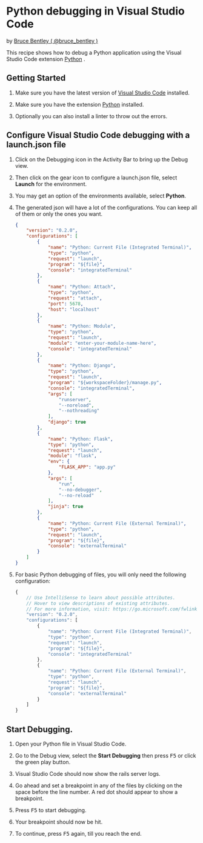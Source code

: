 # Python debugging in Visual Studio Code

by [Bruce Bentley ( @bruce_bentley )](https://github.com/brucebentley/)

This recipe shows how to debug a Python application using the Visual Studio Code extension [Python](https://marketplace.visualstudio.com/items?itemName=ms-python.python) .

## Getting Started

1. Make sure you have the latest version of [Visual Studio Code](https://code.visualstudio.com/) installed.

2. Make sure you have the extension [Python](https://marketplace.visualstudio.com/items?itemName=ms-python.python) installed.

3. Optionally you can also install a linter to throw out the errors.


## Configure Visual Studio Code debugging with a launch.json file

1. Click on the Debugging icon in the Activity Bar to bring up the Debug view.

2. Then click on the gear icon to configure a launch.json file, select **Launch** for the environment.

3. You may get an option of the environments available, select **Python**.

4. The generated json will have a lot of the configurations. You can keep all of them or only the ones you want.

    ```json
    {
        "version": "0.2.0",
        "configurations": [
            {
                "name": "Python: Current File (Integrated Terminal)",
                "type": "python",
                "request": "launch",
                "program": "${file}",
                "console": "integratedTerminal"
            },
            {
                "name": "Python: Attach",
                "type": "python",
                "request": "attach",
                "port": 5678,
                "host": "localhost"
            },
            {
                "name": "Python: Module",
                "type": "python",
                "request": "launch",
                "module": "enter-your-module-name-here",
                "console": "integratedTerminal"
            },
            {
                "name": "Python: Django",
                "type": "python",
                "request": "launch",
                "program": "${workspaceFolder}/manage.py",
                "console": "integratedTerminal",
                "args": [
                    "runserver",
                    "--noreload",
                    "--nothreading"
                ],
                "django": true
            },
            {
                "name": "Python: Flask",
                "type": "python",
                "request": "launch",
                "module": "flask",
                "env": {
                    "FLASK_APP": "app.py"
                },
                "args": [
                    "run",
                    "--no-debugger",
                    "--no-reload"
                ],
                "jinja": true
            },
            {
                "name": "Python: Current File (External Terminal)",
                "type": "python",
                "request": "launch",
                "program": "${file}",
                "console": "externalTerminal"
            }
        ]
    }
    ```

5. For basic Python debugging of files, you will only need the following configuration:
    ```js
    {
        // Use IntelliSense to learn about possible attributes.
        // Hover to view descriptions of existing attributes.
        // For more information, visit: https://go.microsoft.com/fwlink/?linkid=830387
        "version": "0.2.0",
        "configurations": [
            {
                "name": "Python: Current File (Integrated Terminal)",
                "type": "python",
                "request": "launch",
                "program": "${file}",
                "console": "integratedTerminal"
            },
            {
                "name": "Python: Current File (External Terminal)",
                "type": "python",
                "request": "launch",
                "program": "${file}",
                "console": "externalTerminal"
            }
        ]
    }
    ```

## Start Debugging.

1. Open your Python file in Visual Studio Code.

2. Go to the Debug view, select the **Start Debugging** then press <kbd>F5</kbd> or click the green play button.

3. Visual Studio Code should now show the rails server logs.

4. Go ahead and set a breakpoint in any of the files by clicking on the space before the line number. A red dot should appear to show a breakpoint.

5. Press <kbd>F5</kbd> to start debugging.

6. Your breakpoint should now be hit.

7. To continue, press <kbd>F5</kbd> again, till you reach the end.
